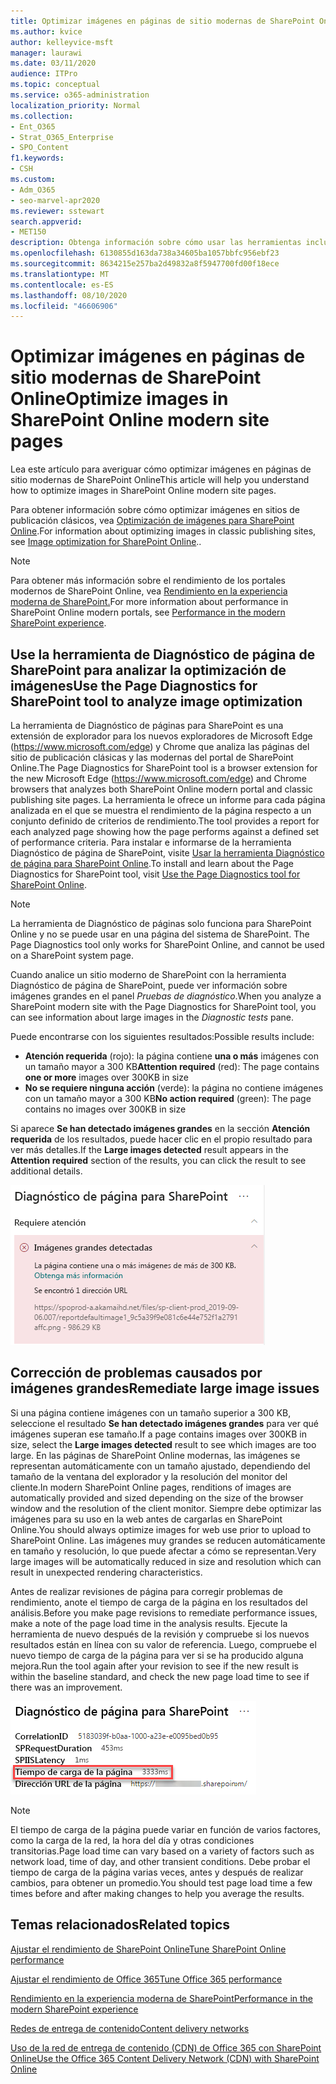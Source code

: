 ```yaml
---
title: Optimizar imágenes en páginas de sitio modernas de SharePoint Online
ms.author: kvice
author: kelleyvice-msft
manager: laurawi
ms.date: 03/11/2020
audience: ITPro
ms.topic: conceptual
ms.service: o365-administration
localization_priority: Normal
ms.collection:
- Ent_O365
- Strat_O365_Enterprise
- SPO_Content
f1.keywords:
- CSH
ms.custom:
- Adm_O365
- seo-marvel-apr2020
ms.reviewer: sstewart
search.appverid:
- MET150
description: Obtenga información sobre cómo usar las herramientas incluidas en SharePoint Online para optimizar las imágenes en las páginas de sitio modernas de SharePoint Online.
ms.openlocfilehash: 6130855d163da738a34605ba1057bbfc956ebf23
ms.sourcegitcommit: 8634215e257ba2d49832a8f5947700fd00f18ece
ms.translationtype: MT
ms.contentlocale: es-ES
ms.lasthandoff: 08/10/2020
ms.locfileid: "46606906"
---
```

# <a name="optimize-images-in-sharepoint-online-modern-site-pages"></a><span data-ttu-id="1c973-103">Optimizar imágenes en páginas de sitio modernas de SharePoint Online</span><span class="sxs-lookup"><span data-stu-id="1c973-103">Optimize images in SharePoint Online modern site pages</span></span>

<span data-ttu-id="1c973-104">Lea este artículo para averiguar cómo optimizar imágenes en páginas de sitio modernas de SharePoint Online</span><span class="sxs-lookup"><span data-stu-id="1c973-104">This article will help you understand how to optimize images in SharePoint Online modern site pages.</span></span>

<span data-ttu-id="1c973-105">Para obtener información sobre cómo optimizar imágenes en sitios de publicación clásicos, vea [Optimización de imágenes para SharePoint Online](image-optimization-for-sharepoint-online.md).</span><span class="sxs-lookup"><span data-stu-id="1c973-105">For information about optimizing images in classic publishing sites, see [Image optimization for SharePoint Online](image-optimization-for-sharepoint-online.md)..</span></span>

>[!NOTE]
><span data-ttu-id="1c973-106">Para obtener más información sobre el rendimiento de los portales modernos de SharePoint Online, vea [Rendimiento en la experiencia moderna de SharePoint.](https://docs.microsoft.com/sharepoint/modern-experience-performance)</span><span class="sxs-lookup"><span data-stu-id="1c973-106">For more information about performance in SharePoint Online modern portals, see [Performance in the modern SharePoint experience](https://docs.microsoft.com/sharepoint/modern-experience-performance).</span></span>

## <a name="use-the-page-diagnostics-for-sharepoint-tool-to-analyze-image-optimization"></a><span data-ttu-id="1c973-107">Use la herramienta de Diagnóstico de página de SharePoint para analizar la optimización de imágenes</span><span class="sxs-lookup"><span data-stu-id="1c973-107">Use the Page Diagnostics for SharePoint tool to analyze image optimization</span></span>

<span data-ttu-id="1c973-108">La herramienta de Diagnóstico de páginas para SharePoint es una extensión de explorador para los nuevos exploradores de Microsoft Edge (https://www.microsoft.com/edge) y Chrome que analiza las páginas del sitio de publicación clásicas y las modernas del portal de SharePoint Online.</span><span class="sxs-lookup"><span data-stu-id="1c973-108">The Page Diagnostics for SharePoint tool is a browser extension for the new Microsoft Edge (https://www.microsoft.com/edge) and Chrome browsers that analyzes both SharePoint Online modern portal and classic publishing site pages.</span></span> <span data-ttu-id="1c973-109">La herramienta le ofrece un informe para cada página analizada en el que se muestra el rendimiento de la página respecto a un conjunto definido de criterios de rendimiento.</span><span class="sxs-lookup"><span data-stu-id="1c973-109">The tool provides a report for each analyzed page showing how the page performs against a defined set of performance criteria.</span></span> <span data-ttu-id="1c973-110">Para instalar e informarse de la herramienta Diagnóstico de página de SharePoint, visite [Usar la herramienta Diagnóstico de página para SharePoint Online](page-diagnostics-for-spo.md).</span><span class="sxs-lookup"><span data-stu-id="1c973-110">To install and learn about the Page Diagnostics for SharePoint tool, visit [Use the Page Diagnostics tool for SharePoint Online](page-diagnostics-for-spo.md).</span></span>

>[!NOTE]
><span data-ttu-id="1c973-111">La herramienta de Diagnóstico de páginas solo funciona para SharePoint Online y no se puede usar en una página del sistema de SharePoint. </span><span class="sxs-lookup"><span data-stu-id="1c973-111">The Page Diagnostics tool only works for SharePoint Online, and cannot be used on a SharePoint system page.</span></span>

<span data-ttu-id="1c973-112">Cuando analice un sitio moderno de SharePoint con la herramienta Diagnóstico de página de SharePoint, puede ver información sobre imágenes grandes en el panel _Pruebas de diagnóstico_.</span><span class="sxs-lookup"><span data-stu-id="1c973-112">When you analyze a SharePoint modern site with the Page Diagnostics for SharePoint tool, you can see information about large images in the _Diagnostic tests_ pane.</span></span>

<span data-ttu-id="1c973-113">Puede encontrarse con los siguientes resultados:</span><span class="sxs-lookup"><span data-stu-id="1c973-113">Possible results include:</span></span>

- <span data-ttu-id="1c973-114">**Atención requerida** (rojo): la página contiene **una o más** imágenes con un tamaño mayor a 300 KB</span><span class="sxs-lookup"><span data-stu-id="1c973-114">**Attention required** (red): The page contains **one or more** images over 300KB in size</span></span>
- <span data-ttu-id="1c973-115">**No se requiere ninguna acción** (verde): la página no contiene imágenes con un tamaño mayor a 300 KB</span><span class="sxs-lookup"><span data-stu-id="1c973-115">**No action required** (green): The page contains no images over 300KB in size</span></span>

<span data-ttu-id="1c973-116">Si aparece **Se han detectado imágenes grandes** en la sección **Atención requerida** de los resultados, puede hacer clic en el propio resultado para ver más detalles.</span><span class="sxs-lookup"><span data-stu-id="1c973-116">If the **Large images detected** result appears in the **Attention required** section of the results, you can click the result to see additional details.</span></span>

![Resultados de la herramienta Diagnóstico de página](media/modern-portal-optimization/pagediag-large-images.png)

## <a name="remediate-large-image-issues"></a><span data-ttu-id="1c973-118">Corrección de problemas causados por imágenes grandes</span><span class="sxs-lookup"><span data-stu-id="1c973-118">Remediate large image issues</span></span>

<span data-ttu-id="1c973-119">Si una página contiene imágenes con un tamaño superior a 300 KB, seleccione el resultado **Se han detectado imágenes grandes** para ver qué imágenes superan ese tamaño.</span><span class="sxs-lookup"><span data-stu-id="1c973-119">If a page contains images over 300KB in size, select the **Large images detected** result to see which images are too large.</span></span> <span data-ttu-id="1c973-120">En las páginas de SharePoint Online modernas, las imágenes se representan automáticamente con un tamaño ajustado, dependiendo del tamaño de la ventana del explorador y la resolución del monitor del cliente.</span><span class="sxs-lookup"><span data-stu-id="1c973-120">In modern SharePoint Online pages, renditions of images are automatically provided and sized depending on the size of the browser window and the resolution of the client monitor.</span></span> <span data-ttu-id="1c973-121">Siempre debe optimizar las imágenes para su uso en la web antes de cargarlas en SharePoint Online.</span><span class="sxs-lookup"><span data-stu-id="1c973-121">You should always optimize images for web use prior to upload to SharePoint Online.</span></span> <span data-ttu-id="1c973-122">Las imágenes muy grandes se reducen automáticamente en tamaño y resolución, lo que puede afectar a cómo se representan.</span><span class="sxs-lookup"><span data-stu-id="1c973-122">Very large images will be automatically reduced in size and resolution which can result in unexpected rendering characteristics.</span></span>

<span data-ttu-id="1c973-123">Antes de realizar revisiones de página para corregir problemas de rendimiento, anote el tiempo de carga de la página en los resultados del análisis.</span><span class="sxs-lookup"><span data-stu-id="1c973-123">Before you make page revisions to remediate performance issues, make a note of the page load time in the analysis results.</span></span> <span data-ttu-id="1c973-124">Ejecute la herramienta de nuevo después de la revisión y compruebe si los nuevos resultados están en línea con su valor de referencia. Luego, compruebe el nuevo tiempo de carga de la página para ver si se ha producido alguna mejora.</span><span class="sxs-lookup"><span data-stu-id="1c973-124">Run the tool again after your revision to see if the new result is within the baseline standard, and check the new page load time to see if there was an improvement.</span></span>

![Resultados de tiempo de carga de la página](media/modern-portal-optimization/pagediag-page-load-time.png)

>[!NOTE]
><span data-ttu-id="1c973-126">El tiempo de carga de la página puede variar en función de varios factores, como la carga de la red, la hora del día y otras condiciones transitorias.</span><span class="sxs-lookup"><span data-stu-id="1c973-126">Page load time can vary based on a variety of factors such as network load, time of day, and other transient conditions.</span></span> <span data-ttu-id="1c973-127">Debe probar el tiempo de carga de la página varias veces, antes y después de realizar cambios, para obtener un promedio.</span><span class="sxs-lookup"><span data-stu-id="1c973-127">You should test page load time a few times before and after making changes to help you average the results.</span></span>

## <a name="related-topics"></a><span data-ttu-id="1c973-128">Temas relacionados</span><span class="sxs-lookup"><span data-stu-id="1c973-128">Related topics</span></span>

[<span data-ttu-id="1c973-129">Ajustar el rendimiento de SharePoint Online</span><span class="sxs-lookup"><span data-stu-id="1c973-129">Tune SharePoint Online performance</span></span>](tune-sharepoint-online-performance.md)

[<span data-ttu-id="1c973-130">Ajustar el rendimiento de Office 365</span><span class="sxs-lookup"><span data-stu-id="1c973-130">Tune Office 365 performance</span></span>](tune-office-365-performance.md)

[<span data-ttu-id="1c973-131">Rendimiento en la experiencia moderna de SharePoint</span><span class="sxs-lookup"><span data-stu-id="1c973-131">Performance in the modern SharePoint experience</span></span>](https://docs.microsoft.com/sharepoint/modern-experience-performance)

[<span data-ttu-id="1c973-132">Redes de entrega de contenido</span><span class="sxs-lookup"><span data-stu-id="1c973-132">Content delivery networks</span></span>](content-delivery-networks.md)

[<span data-ttu-id="1c973-133">Uso de la red de entrega de contenido (CDN) de Office 365 con SharePoint Online</span><span class="sxs-lookup"><span data-stu-id="1c973-133">Use the Office 365 Content Delivery Network (CDN) with SharePoint Online</span></span>](use-office-365-cdn-with-spo.md)
